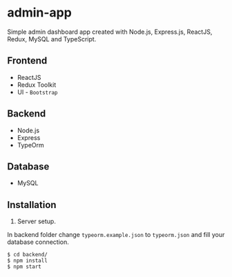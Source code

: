 # admin-app

Simple admin dashboard app created with Node.js, Express.js, ReactJS, Redux, MySQL and TypeScript.

## Frontend

- ReactJS
- Redux Toolkit
- UI - `Bootstrap`

## Backend

- Node.js
- Express
- TypeOrm

## Database

- MySQL

## Installation

1. Server setup.

In backend folder change `typeorm.example.json` to `typeorm.json` and fill your database connection.

```
$ cd backend/
$ npm install
$ npm start
```
